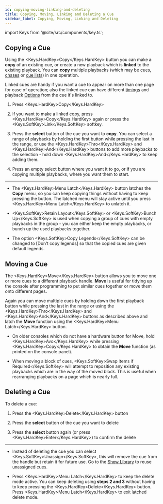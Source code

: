 ```yaml
---
id: copying-moving-linking-and-deleting
title: Copying, Moving, Linking and Deleting a Cue
sidebar_label: Copying, Moving, Linking and Deleting
---
```


import Keys from '@site/src/components/key.ts';

Copying a Cue
-----------------------

Using the <Keys.HardKey>Copy</Keys.HardKey> button you can make a **copy** of an existing cue, or create a 
new playback which is **linked** to the
existing playback. You can **copy** multiple playbacks (which
may be cues, [chases](../chases.md) or [cue lists](../cue-lists.md)) in one operation.

Linked cues are handy if you
want a cue to appear on more than one page for ease of operation; also
the linked cue can have different [timings](cue-timing.md) and 
playback [Options](playback-options.md) from the cue it's linked to.

1. Press <Keys.HardKey>Copy</Keys.HardKey>

2. If you want to make a linked copy, press <Keys.HardKey>Copy</Keys.HardKey> again or press the <Keys.SoftKey>Link</Keys.SoftKey> softkey. 

3. Press the **select** button of the cue you want to **copy**. You
can select a range of playbacks by holding the first button while
pressing the last in the range, or use the <Keys.HardKey>Thro</Keys.HardKey> and <Keys.HardKey>And</Keys.HardKey> buttons
to add more playbacks to the selection - hold down <Keys.HardKey>And</Keys.HardKey> to keep
adding them.

4. Press an empty select button where you want it to go, or if you are copying multiple
playbacks, where you want them to start.

---

-   The <Keys.HardKey>Menu Latch</Keys.HardKey> button latches the **Copy** menu, so you
    can keep copying things without having to keep
    pressing the button. The latched menu will stay active until you
    press <Keys.HardKey>Menu Latch</Keys.HardKey> to unlatch it.

-   <Keys.SoftKey>Retain Layout</Keys.SoftKey> or <Keys.SoftKey>Bunch Up</Keys.SoftKey> is used when copying a group of
    cues with empty playbacks in the group - you can either keep the
    empty playbacks, or bunch up the used playbacks together.

-   The option <Keys.SoftKey>Copy Legends</Keys.SoftKey> can be changed to \[Don't
    copy legends\] so that the copied cues are given default legends.

Moving a Cue
-----------------------

The <Keys.HardKey>Move</Keys.HardKey> button allows you to move one or more cues to a different playback handle. **Move** is useful for tidying 
up the console after programming to put similar cues together or move them onto different pages. 

Again you can move multiple cues by holding down the first playback button while pressing
the last in the range or using the <Keys.HardKey>Thro</Keys.HardKey> and <Keys.HardKey>And</Keys.HardKey> buttons as described above and latch
the **Move** function using the <Keys.HardKey>Menu Latch</Keys.HardKey> button. 

-   On older consoles which do not have a hardware button for Move, hold <Keys.HardKey>Avo</Keys.HardKey> while pressing <Keys.HardKey>Copy</Keys.HardKey>
	to obtain the **Move** function (as printed on the console panel).

-   When moving a block of cues, <Keys.SoftKey>Swap Items if Required</Keys.SoftKey> will attempt to
    reposition any existing playbacks which are in the way of the moved block.
    This is useful when rearranging playbacks on a page which is nearly
    full.


Deleting a Cue
--------------

To delete a cue:

1. Press the <Keys.HardKey>Delete</Keys.HardKey> button

2. Press the **select** button of the cue you want to delete

3. Press the **select** button again (or press <Keys.HardKey>Enter</Keys.HardKey>) to confirm the
delete

---

-   Instead of deleting the cue you can select <Keys.SoftKey>Unassign</Keys.SoftKey>, this will
    remove the cue from the handle but retain it for future use. Go to
    the [Show Library](../titan-basics/show-library.md) to reuse unassigned cues.

-   Press <Keys.HardKey>Menu Latch</Keys.HardKey> to keep the delete mode active. You can keep
    deleting using **steps 2 and 3** without having to keep pressing the
    <Keys.HardKey>Delete</Keys.HardKey> button. Press <Keys.HardKey>Menu Latch</Keys.HardKey> to exit latched delete mode.